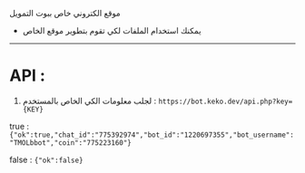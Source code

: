 موقع الكتروني خاص ببوت التمويل 
- يمكنك استخدام الملفات لكي تقوم بتطوير موقع الخاص 

--------------------------------------------

# API : 
1. لجلب معلومات الكي الخاص بالمستخدم : 
`https://bot.keko.dev/api.php?key={KEY}`

true : `{"ok":true,"chat_id":"775392974","bot_id":"1220697355","bot_username":"TMOLbbot","coin":"775223160"}`

false : `{"ok":false}`

